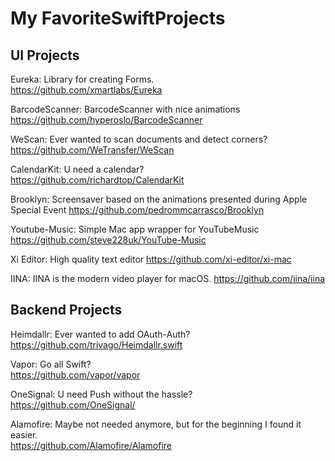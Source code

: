 # My FavoriteSwiftProjects 



## UI Projects

Eureka: Library for creating Forms.     
https://github.com/xmartlabs/Eureka

BarcodeScanner: BarcodeScanner with nice animations    
https://github.com/hyperoslo/BarcodeScanner

WeScan: Ever wanted to scan documents and detect corners?    
https://github.com/WeTransfer/WeScan

CalendarKit: U need a calendar?    
https://github.com/richardtop/CalendarKit

Brooklyn: Screensaver based on the animations presented during Apple Special Event
https://github.com/pedrommcarrasco/Brooklyn

Youtube-Music: Simple Mac app wrapper for YouTubeMusic
https://github.com/steve228uk/YouTube-Music

Xi Editor: High quality text editor
https://github.com/xi-editor/xi-mac

IINA: IINA is the modern video player for macOS.
https://github.com/iina/iina


## Backend Projects

Heimdallr: Ever wanted to add OAuth-Auth?     
https://github.com/trivago/Heimdallr.swift

Vapor: Go all Swift?    
https://github.com/vapor/vapor

OneSignal: U need Push without the hassle?    
https://github.com/OneSignal/

Alamofire: Maybe not needed anymore, but for the beginning I found it easier.    
https://github.com/Alamofire/Alamofire


